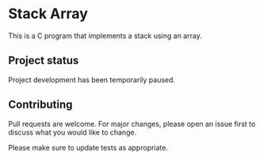 # Stack Array
This is a C program that implements a stack using an array.

## Project status
Project development has been temporarily paused.

## Contributing
Pull requests are welcome. For major changes, please open an issue first to discuss what you would like to change.

Please make sure to update tests as appropriate.